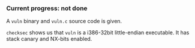 ### Current progress: not done

A `vuln` binary and `vuln.c` source code is given.

`checksec` shows us that `vuln` is a i386-32bit little-endian executable.
It has stack canary and NX-bits enabled.